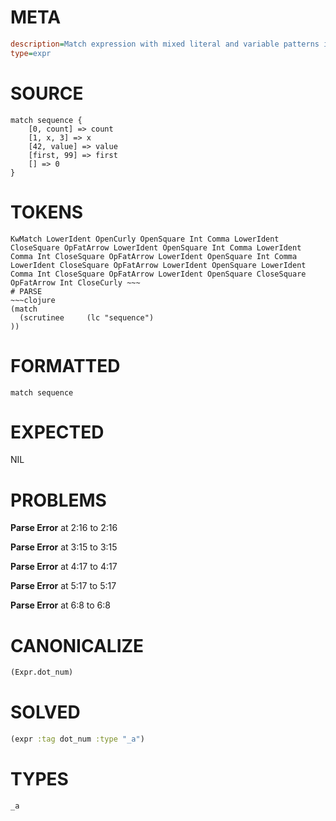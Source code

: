 # META
~~~ini
description=Match expression with mixed literal and variable patterns in lists
type=expr
~~~
# SOURCE
~~~roc
match sequence {
    [0, count] => count
    [1, x, 3] => x
    [42, value] => value
    [first, 99] => first
    [] => 0
}
~~~
# TOKENS
~~~text
KwMatch LowerIdent OpenCurly OpenSquare Int Comma LowerIdent CloseSquare OpFatArrow LowerIdent OpenSquare Int Comma LowerIdent Comma Int CloseSquare OpFatArrow LowerIdent OpenSquare Int Comma LowerIdent CloseSquare OpFatArrow LowerIdent OpenSquare LowerIdent Comma Int CloseSquare OpFatArrow LowerIdent OpenSquare CloseSquare OpFatArrow Int CloseCurly ~~~
# PARSE
~~~clojure
(match
  (scrutinee     (lc "sequence")
))
~~~
# FORMATTED
~~~roc
match sequence
~~~
# EXPECTED
NIL
# PROBLEMS
**Parse Error**
at 2:16 to 2:16

**Parse Error**
at 3:15 to 3:15

**Parse Error**
at 4:17 to 4:17

**Parse Error**
at 5:17 to 5:17

**Parse Error**
at 6:8 to 6:8

# CANONICALIZE
~~~clojure
(Expr.dot_num)
~~~
# SOLVED
~~~clojure
(expr :tag dot_num :type "_a")
~~~
# TYPES
~~~roc
_a
~~~
